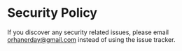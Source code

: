 # Security Policy

If you discover any security related issues, please email orhanerday@gmail.com instead of using the issue tracker.
